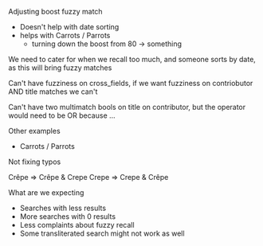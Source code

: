 Adjusting boost fuzzy match
- Doesn't help with date sorting
- helps with Carrots / Parrots
    - turning down the boost from 80 -> something
    
We need to cater for when we recall too much, and someone sorts by date, as this will bring fuzzy matches 

Can't have fuzziness on cross_fields, if we want fuzziness on contriobutor AND title matches we can't

Can't have two multimatch bools on title on contributor, but the operator would need to be OR because ...

Other examples
* Carrots / Parrots


Not fixing typos

Crêpe => Crêpe & Crepe
Crepe =>  Crepe & Crêpe

What are we expecting
* Searches with less results
* More searches with 0 results
* Less complaints about fuzzy recall
* Some transliterated search might not work as well